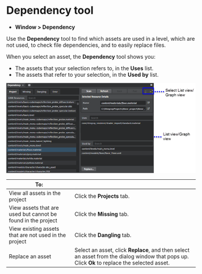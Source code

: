# Dependency tool

- **Window > Dependency**

Use the **Dependency** tool to find which assets are used in a level, which are not used, to check file dependencies, and to easily replace files.

When you select an asset, the **Dependency** tool shows you:

-  The assets that your selection refers to, in the **Uses** list.
-  The assets that refer to your selection, in the **Used by** list.  

![](../../images/comp_dependency_view.png)

| To: | |
|------|----|
| View all assets in the project | Click the **Projects** tab. |
| View assets that are used but cannot be found in the project | Click the **Missing** tab. |
| View existing assets that are not used in the project | Click the **Dangling** tab. |
| Replace an asset | Select an asset, click **Replace**, and then select an asset from the dialog window that pops up. Click **Ok** to replace the selected asset. |
